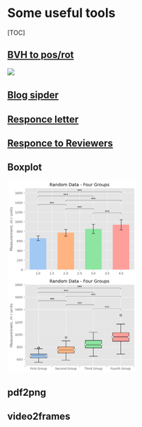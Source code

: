 # Some useful tools

[TOC]



## [BVH to pos/rot](https://mp.weixin.qq.com/s?__biz=MzUyMTE2NDYxMQ==&mid=2247490206&idx=1&sn=74d944f40d8c64d1fc7a7707d885ba38&chksm=f9de18b2cea991a4e281ca440b51c52c9bc94155bd9447ac7d1558fa7f87e96beca7b5dce3bd&token=2035095426&lang=zh_CN#rd)

![](https://files.mdnice.com/user/3650/62cd0a5d-c633-484d-9d72-a1b3a5f82435.gif)

## [Blog sipder](https://blog.csdn.net/qq_38904659/article/details/113361784)

## [Responce letter](https://zhuanlan.zhihu.com/p/187513901)

##  [Responce to Reviewers](https://zhuanlan.zhihu.com/p/187218526)

## Boxplot

<img src="./Boxplot/bar_with_significance_stars.png" alt="wdith=" style="zoom:50%;float:left;" /><img src="Boxplot/boxplot_with_significance_stars.png" style="zoom:50%;" />

## pdf2png

## video2frames